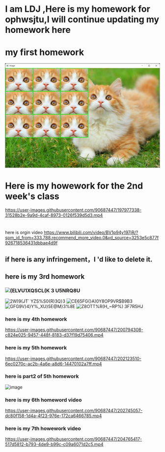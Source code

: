 # I am LDJ ,Here is my homework for ophwsjtu,I will continue updating my homework here
# my first homework
![Image text](https://github.com/lllldj/myproject/blob/main/tiger_HW01.png "HW01")
# Here is my howework for the 2nd week's class
https://user-images.githubusercontent.com/90687447/197977338-31528b2e-9a9d-4caf-8973-0126f539d5d3.mp4
#
here is orgin video https://www.bilibili.com/video/BV1p94y197jR/?spm_id_from=333.788.recommend_more_video.0&vd_source=3253e5c877f926718536431dbbae4d9f
## if here is any infringement，I 'd like to delete it.
## here is my 3rd homework
### ![(ELVU1XQSCL(K 3 U5NRQ8U](https://user-images.githubusercontent.com/90687447/199441354-fd18e86a-4548-405c-ad52-4dd88915ed84.png)
![2W)9(JT` YZS%S0{R)3Q}3](https://user-images.githubusercontent.com/90687447/199441377-6b41de1e-6651-424b-8560-dc0fc48ca726.png)
![CE65FG{}A)0Y8OP9VR$B9B3](https://user-images.githubusercontent.com/90687447/199441393-71853524-1c82-4758-ad7a-0b9de1aa0552.png)
![GFG9V}4}Y%_XU}5E@M}3%8E](https://user-images.githubusercontent.com/90687447/199441422-f51230c6-c2dd-4b9d-b774-21cc174d3cba.png)
![Z8OTT%R(H_~RP%) 3F7R5HJ](https://user-images.githubusercontent.com/90687447/199441433-4c906d76-cf48-4a01-9b96-986e3f2a501e.png)
### here is my 4th homework
https://user-images.githubusercontent.com/90687447/200794308-c824e025-9457-448f-8183-d37f19d75406.mp4
### here is my 5th homework
https://user-images.githubusercontent.com/90687447/202123510-6ec0270c-ac2b-4a6e-a8d6-14470102a7ff.mp4
### here is part2 of 5th homework
![image](https://user-images.githubusercontent.com/90687447/202129449-ea8859ea-ac2e-4e47-b058-0002ec7d99ed.png)
### here is my 6th homeword video
https://user-images.githubusercontent.com/90687447/202745057-dc80f158-1d4a-4f23-976e-172ca6466785.mp4
### here is my 7th howework video
https://user-images.githubusercontent.com/90687447/204765417-517d5812-b793-4de9-b99c-c09a6071d2c5.mp4





